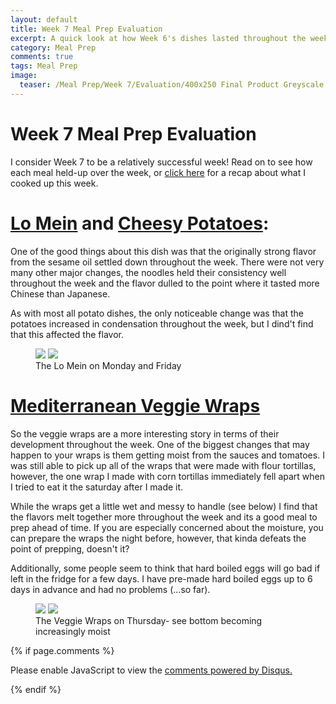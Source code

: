 ```yaml
---
layout: default
title: Week 7 Meal Prep Evaluation
excerpt: A quick look at how Week 6's dishes lasted throughout the week
category: Meal Prep
comments: true
tags: Meal Prep
image:
  teaser: /Meal Prep/Week 7/Evaluation/400x250 Final Product Greyscale.png
---
```

# Week 7 Meal Prep Evaluation

I consider Week 7 to be a relatively successful week! Read on to see how each meal held-up over the week, or [click here](http://underwriteyourlife.com/meal%20prep/Week7/) for a recap about what I cooked up this week. 

# [Lo Mein](http://underwriteyourlife.com/recipe/LoMein/) and [Cheesy Potatoes](http://underwriteyourlife.com/recipe/CheesyPotatoes/):

One of the good things about this dish was that the originally strong flavor from the sesame oil settled down throughout the week. There were not very many other major changes, the noodles held their consistency well throughout the week and the flavor dulled to the point where it tasted more Chinese than Japanese. 

As with most all potato dishes, the only noticeable change was that the potatoes increased in condensation throughout the week, but I dind't find that this affected the flavor. 

<figure class="half">
  <img src="{{ site.url }}/images/Meal Prep/Week 7/Evaluation/Monday Lo Mein.jpg">
  <img src="{{ site.url }}/images/Meal Prep/Week 7/Evaluation/Wednesday Lo Mein.jpg">
	<figcaption>The Lo Mein on Monday and Friday </figcaption>
</figure>

# [Mediterranean Veggie Wraps](http://underwriteyourlife.com/recipe/MediterraneanVeggieWraps/) 

So the veggie wraps are a more interesting story in terms of their development throughout the week. One of the biggest changes that may happen to your wraps is them getting moist from the sauces and tomatoes. I was still able to pick up all of the wraps that were made with flour tortillas, however, the one wrap I made with corn tortillas immediately fell apart when I tried to eat it the saturday after I made it. 

While the wraps get a little wet and messy to handle (see below) I find that the flavors melt together more throughout the week and its a good meal to prep ahead of time. If you are especially concerned about the moisture, you can prepare the wraps the night before, however, that kinda defeats the point of prepping, doesn't it?

Additionally, some people seem to think that hard boiled eggs will go bad if left in the fridge for a few days. I have pre-made hard boiled eggs up to 6 days in advance and had no problems (...so far). 

<figure class="half">
  <img src="{{ site.url }}/images/Meal Prep/Week 7/Evaluation/Tuesday Wrap.jpg">
  <img src="{{ site.url }}/images/Meal Prep/Week 7/Evaluation/Half Eaten Wrap.jpg">
	<figcaption> The Veggie Wraps on Thursday- see bottom becoming increasingly moist </figcaption>
</figure>

{% if page.comments %}
<div id="disqus_thread"></div>
<script>

/**
*  RECOMMENDED CONFIGURATION VARIABLES: EDIT AND UNCOMMENT THE SECTION BELOW TO INSERT DYNAMIC VALUES FROM YOUR PLATFORM OR CMS.
*  LEARN WHY DEFINING THESE VARIABLES IS IMPORTANT: https://disqus.com/admin/universalcode/#configuration-variables*/
/*
var disqus_config = function () {
this.page.url = PAGE_URL;  // Replace PAGE_URL with your page's canonical URL variable
this.page.identifier = PAGE_IDENTIFIER; // Replace PAGE_IDENTIFIER with your page's unique identifier variable
};
*/
(function() { // DON'T EDIT BELOW THIS LINE
var d = document, s = d.createElement('script');
s.src = 'https://underwriteyourlife-com-1.disqus.com/embed.js';
s.setAttribute('data-timestamp', +new Date());
(d.head || d.body).appendChild(s);
})();
</script>
<noscript>Please enable JavaScript to view the <a href="https://disqus.com/?ref_noscript">comments powered by Disqus.</a></noscript>
                            
{% endif %}
